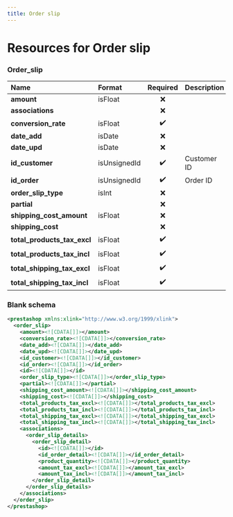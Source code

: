 ```yaml
---
title: Order slip
---
```


# Resources for Order slip

### Order_slip

|            Name             |    Format    | Required | Description |
| :-------------------------- | :----------- | :------: | :---------- |
| **amount**                  | isFloat      | ❌        |             |
| **associations**            |              | ❌        |             |
| **conversion_rate**         | isFloat      | ✔️       |             |
| **date_add**                | isDate       | ❌        |             |
| **date_upd**                | isDate       | ❌        |             |
| **id_customer**             | isUnsignedId | ✔️       | Customer ID |
| **id_order**                | isUnsignedId | ✔️       | Order ID    |
| **order_slip_type**         | isInt        | ❌        |             |
| **partial**                 |              | ❌        |             |
| **shipping_cost_amount**    | isFloat      | ❌        |             |
| **shipping_cost**           |              | ❌        |             |
| **total_products_tax_excl** | isFloat      | ✔️       |             |
| **total_products_tax_incl** | isFloat      | ✔️       |             |
| **total_shipping_tax_excl** | isFloat      | ✔️       |             |
| **total_shipping_tax_incl** | isFloat      | ✔️       |             |


### Blank schema

```xml
<prestashop xmlns:xlink="http://www.w3.org/1999/xlink">
  <order_slip>
    <amount><![CDATA[]]></amount>
    <conversion_rate><![CDATA[]]></conversion_rate>
    <date_add><![CDATA[]]></date_add>
    <date_upd><![CDATA[]]></date_upd>
    <id_customer><![CDATA[]]></id_customer>
    <id_order><![CDATA[]]></id_order>
    <id><![CDATA[]]></id>
    <order_slip_type><![CDATA[]]></order_slip_type>
    <partial><![CDATA[]]></partial>
    <shipping_cost_amount><![CDATA[]]></shipping_cost_amount>
    <shipping_cost><![CDATA[]]></shipping_cost>
    <total_products_tax_excl><![CDATA[]]></total_products_tax_excl>
    <total_products_tax_incl><![CDATA[]]></total_products_tax_incl>
    <total_shipping_tax_excl><![CDATA[]]></total_shipping_tax_excl>
    <total_shipping_tax_incl><![CDATA[]]></total_shipping_tax_incl>
    <associations>
      <order_slip_details>
        <order_slip_detail>
          <id><![CDATA[]]></id>
          <id_order_detail><![CDATA[]]></id_order_detail>
          <product_quantity><![CDATA[]]></product_quantity>
          <amount_tax_excl><![CDATA[]]></amount_tax_excl>
          <amount_tax_incl><![CDATA[]]></amount_tax_incl>
        </order_slip_detail>
      </order_slip_details>
    </associations>
  </order_slip>
</prestashop>
```

